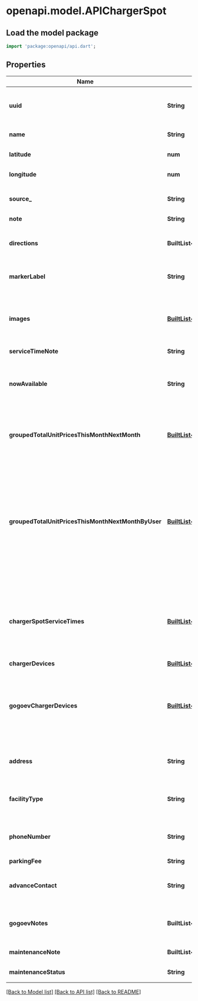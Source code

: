 # openapi.model.APIChargerSpot

## Load the model package
```dart
import 'package:openapi/api.dart';
```

## Properties
Name | Type | Description | Notes
------------ | ------------- | ------------- | -------------
**uuid** | **String** | 充電スポットを一意に識別するためのuuid | 
**name** | **String** | 充電スポットの名称 | 
**latitude** | **num** | 充電スポットの緯度 | 
**longitude** | **num** | 充電スポットの経度 | 
**source_** | **String** | 充電スポット情報のソース | 
**note** | **String** | 備考 | [optional] 
**directions** | **BuiltList&lt;String&gt;** | 道順（fields指定がない場合は返却される） | [optional] 
**markerLabel** | **String** | マップのマーカーのラベル。 | [optional] 
**images** | [**BuiltList&lt;APIChargerSpotImage&gt;**](APIChargerSpotImage.md) | 充電スポットの写真URL（fields指定がない場合は返却される） | [optional] 
**serviceTimeNote** | **String** |  | [optional] 
**nowAvailable** | **String** | 現在営業中かどうか（fields指定がない場合は返却される） | [optional] 
**groupedTotalUnitPricesThisMonthNextMonth** | [**BuiltList&lt;APIGroupedTotalUnitPricesThisMonthNextMonth&gt;**](APIGroupedTotalUnitPricesThisMonthNextMonth.md) | 同じ充電出力、単価でグルーピングされた単価。 | [optional] 
**groupedTotalUnitPricesThisMonthNextMonthByUser** | [**BuiltList&lt;APIGroupedTotalUnitPricesThisMonthNextMonthByUser&gt;**](APIGroupedTotalUnitPricesThisMonthNextMonthByUser.md) | プロモコードを登録したユーザーに応じて、同じ充電出力、単価でグルーピングされた単価（プロモコードを登録すると充電単価が変わるケースがある）。 | [optional] 
**chargerSpotServiceTimes** | [**BuiltList&lt;APIChargerSpotServiceTime&gt;**](APIChargerSpotServiceTime.md) | サービス提供時間（データが存在しない場合は空配列、fields指定がない場合は返却される） | [optional] 
**chargerDevices** | [**BuiltList&lt;APIChargerDevice&gt;**](APIChargerDevice.md) | 充電器情報 | [optional] 
**gogoevChargerDevices** | [**BuiltList&lt;APIGogoevChargerDevice&gt;**](APIGogoevChargerDevice.md) | Gogoevの充電器情報（Gogoevの充電器のみ、fields指定がない場合は返却される） | [optional] 
**address** | **String** | 住所（Gogoevの充電器のみ） | [optional] 
**facilityType** | **String** | 施設種別（Gogoevの充電器のみ） | [optional] 
**phoneNumber** | **String** | 電話番号（Gogoevの充電器のみ） | [optional] 
**parkingFee** | **String** | 駐車料金 | [optional] 
**advanceContact** | **String** | 事前連絡（Gogoevの充電器のみ） | [optional] 
**gogoevNotes** | **BuiltList&lt;String&gt;** | 備考（Gogoevの充電器のみ） | [optional] 
**maintenanceNote** | **BuiltList&lt;String&gt;** | 休止情報に関する備考 | [optional] 
**maintenanceStatus** | **String** | メンテナンス状態 | [optional] 

[[Back to Model list]](../README.md#documentation-for-models) [[Back to API list]](../README.md#documentation-for-api-endpoints) [[Back to README]](../README.md)


